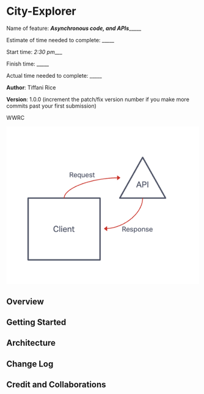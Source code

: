 # City-Explorer

Name of feature: _____Asynchronous code, and APIs__________

Estimate of time needed to complete: _____

Start time: _2:30 pm____

Finish time: _____

Actual time needed to complete: _____


**Author**:  Tiffani Rice

**Version**: 1.0.0 (increment the patch/fix version number if you make more commits past your first submission)

WWRC

![Lab06 Whiteboard](./WRRC_Lab6.png)

## Overview
<!-- Provide a high level overview of what this application is and why you are building it, beyond the fact that it's an assignment for this class. (i.e. What's your problem domain?) -->

## Getting Started
<!-- What are the steps that a user must take in order to build this app on their own machine and get it running? -->

## Architecture
<!-- Provide a detailed description of the application design. What technologies (languages, libraries, etc) you're using, and any other relevant design information. -->

## Change Log
<!-- Use this area to document the iterative changes made to your application as each feature is successfully implemented. Use time stamps. Here's an example:

01-01-2001 4:59pm - Application now has a fully-functional express server, with a GET route for the location resource. -->

## Credit and Collaborations
<!-- Give credit (and a link) to other people or resources that helped you build this application. -->
